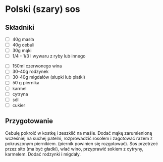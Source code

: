 # Polski (szary) sos

## Składniki

* [ ] 40g masła
* [ ] 40g cebuli
* [ ] 30g mąki
* [ ] 1/4 - 1/3 l wywaru z ryby lub innego
- [ ] 150ml czerwonego wina
- [ ] 30-40g rodzynek
- [ ] 30-40g migdałów (słupki lub płatki)
- [ ] 50 g piernika
- [ ] karmel
- [ ] cytryna
- [ ] sól
- [ ] cukier

## Przygotowanie

Cebulę pokroić w kostkę i zeszklić na maśle. Dodać mąkę zarumienioną wcześniej na suchej patelni, rozprowadzić rosołem i zagotować razem z pokruszonym piernikiem. (piernik powinien się rozgotować). Sos przetrzeć przez sito (ma być gładki), wlać wino, przyprawić sokiem z cytryny, karmelem. Dodać rodzynki i migdały.
